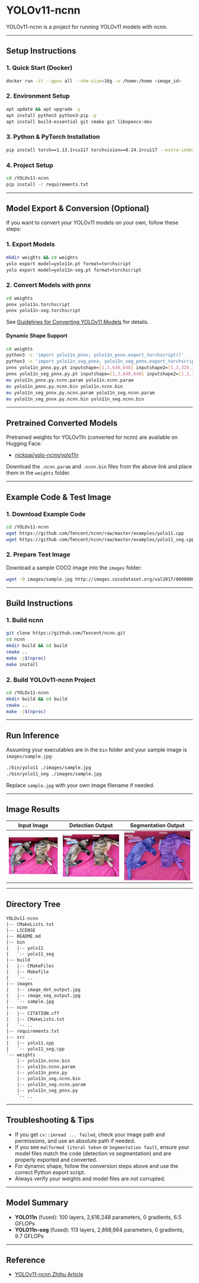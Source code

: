# YOLOv11-ncnn

YOLOv11-ncnn is a project for running YOLOv11 models with ncnn.

---

## Setup Instructions

### 1. Quick Start (Docker)
```bash
docker run -it --gpus all --shm-size=16g -v /home:/home <image_id>
```

### 2. Environment Setup
```bash
apt update && apt upgrade -y
apt install python3 python3-pip -y
apt install build-essential git cmake git libopencv-dev
```

### 3. Python & PyTorch Installation
```bash
pip install torch==1.13.1+cu117 torchvision==0.14.1+cu117 --extra-index-url https://download.pytorch.org/whl/cu117
```

### 4. Project Setup
```bash
cd /YOLOv11-ncnn
pip install -r requirements.txt
```

---

## Model Export & Conversion (Optional)
If you want to convert your YOLOv11 models on your own, follow these steps:

### 1. Export Models
```bash
mkdir weights && cd weights
yolo export model=yolo11n.pt format=torchscript
yolo export model=yolo11n-seg.pt format=torchscript
```

### 2. Convert Models with pnnx
```bash
cd weights
pnnx yolo11n.torchscript
pnnx yolo11n-seg.torchscript
```
See [Guidelines for Converting YOLOv11 Models](https://github.com/nihui/ncnn-android-yolo11#guidelines-for-converting-yolo11-models) for details.

#### Dynamic Shape Support
```bash
cd weights
python3 -c 'import yolo11n_pnnx; yolo11n_pnnx.export_torchscript()'
python3 -c 'import yolo11n_seg_pnnx; yolo11n_seg_pnnx.export_torchscript()'
pnnx yolo11n_pnnx.py.pt inputshape=[1,3,640,640] inputshape2=[1,3,320,320]
pnnx yolo11n_seg_pnnx.py.pt inputshape=[1,3,640,640] inputshape2=[1,3,320,320]
mv yolo11n_pnnx.py.ncnn.param yolo11n.ncnn.param
mv yolo11n_pnnx.py.ncnn.bin yolo11n.ncnn.bin
mv yolo11n_seg_pnnx.py.ncnn.param yolo11n_seg.ncnn.param
mv yolo11n_seg_pnnx.py.ncnn.bin yolo11n_seg.ncnn.bin
```

---

## Pretrained Converted Models
Pretrained weights for YOLOv11n (converted for ncnn) are available on Hugging Face:
- [nickpai/yolo-ncnn/yolo11n](https://huggingface.co/nickpai/yolo-ncnn/tree/main/yolo11n)

Download the `.ncnn.param` and `.ncnn.bin` files from the above link and place them in the `weights` folder.

---

## Example Code & Test Image

### 1. Download Example Code
```bash
cd /YOLOv11-ncnn
wget https://github.com/Tencent/ncnn/raw/master/examples/yolo11.cpp
wget https://github.com/Tencent/ncnn/raw/master/examples/yolo11_seg.cpp
```

### 2. Prepare Test Image
Download a sample COCO image into the `images` folder:
```bash
wget -O images/sample.jpg http://images.cocodataset.org/val2017/000000039769.jpg
```

---

## Build Instructions

### 1. Build ncnn
```bash
git clone https://github.com/Tencent/ncnn.git
cd ncnn
mkdir build && cd build
cmake ..
make -j$(nproc)
make install
```

### 2. Build YOLOv11-ncnn Project
```bash
cd /YOLOv11-ncnn
mkdir build && cd build
cmake ..
make -j$(nproc)
```

---

## Run Inference

Assuming your executables are in the `bin` folder and your sample image is `images/sample.jpg`:
```bash
./bin/yolo11 ./images/sample.jpg
./bin/yolo11_seg ./images/sample.jpg
```
Replace `sample.jpg` with your own image filename if needed.

---

## Image Results

| Input Image         | Detection Output         | Segmentation Output         |
|--------------------|-------------------------|----------------------------|
| ![sample.jpg](images/sample.jpg) | ![image_det_output.jpg](images/image_det_output.jpg) | ![image_seg_output.jpg](images/image_seg_output.jpg) |

---

## Directory Tree
```
YOLOv11-ncnn
|-- CMakeLists.txt
|-- LICENSE
|-- README.md
|-- bin
|   |-- yolo11
|   `-- yolo11_seg
|-- build
|   |-- CMakeFiles
|   |-- Makefile
|   `-- ..
|-- images
|   |-- image_det_output.jpg
|   |-- image_seg_output.jpg
|   `-- sample.jpg
|-- ncnn
|   |-- CITATION.cff
|   |-- CMakeLists.txt
|   `-- ..
|-- requirements.txt
|-- src
|   |-- yolo11.cpp
|   `-- yolo11_seg.cpp
`-- weights
    |-- yolo11n.ncnn.bin
    |-- yolo11n.ncnn.param
    |-- yolo11n_pnnx.py
    |-- yolo11n_seg.ncnn.bin
    |-- yolo11n_seg.ncnn.param
    |-- yolo11n_seg_pnnx.py
    `-- ..
```

---

## Troubleshooting & Tips
- If you get `cv::imread ... failed`, check your image path and permissions, and use an absolute path if needed.
- If you see `malformed literal token` or `Segmentation fault`, ensure your model files match the code (detection vs segmentation) and are properly exported and converted.
- For dynamic shape, follow the conversion steps above and use the correct Python export script.
- Always verify your weights and model files are not corrupted.

---

## Model Summary
- **YOLO11n** (fused): 100 layers, 2,616,248 parameters, 0 gradients, 6.5 GFLOPs
- **YOLO11n-seg** (fused): 113 layers, 2,868,664 parameters, 0 gradients, 9.7 GFLOPs

---

## Reference
- [YOLOv11-ncnn Zhihu Article](https://zhuanlan.zhihu.com/p/1903414797195781701)